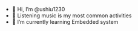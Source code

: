 - 👋 Hi, I’m @ushiu1230
- 👀 Listening music is my most common activities 
- 🌱 I’m currently learning Embedded system
<!---
ushiu1230/ushiu1230 is a ✨ special ✨ repository because its `README.md` (this file) appears on your GitHub profile.
You can click the Preview link to take a look at your changes.
--->
